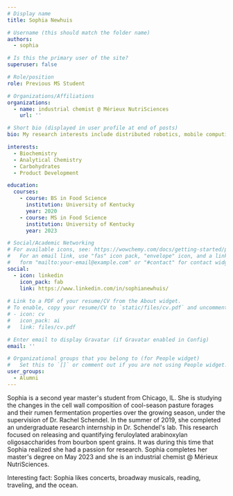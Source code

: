 ```yaml
---
# Display name
title: Sophia Newhuis

# Username (this should match the folder name)
authors:
  - sophia

# Is this the primary user of the site?
superuser: false

# Role/position
role: Previous MS Student

# Organizations/Affiliations
organizations:
  - name: industrial chemist @ Mérieux NutriSciences 
    url: ''

# Short bio (displayed in user profile at end of posts)
bio: My research interests include distributed robotics, mobile computing and programmable matter.

interests:
  - Biochemistry
  - Analytical Chemistry
  - Carbohydrates
  - Product Development

education:
  courses:
    - course: BS in Food Science
      institution: University of Kentucky 
      year: 2020
    - course: MS in Food Science
      institution: University of Kentucky 
      year: 2023

# Social/Academic Networking
# For available icons, see: https://wowchemy.com/docs/getting-started/page-builder/#icons
#   For an email link, use "fas" icon pack, "envelope" icon, and a link in the
#   form "mailto:your-email@example.com" or "#contact" for contact widget.
social:
  - icon: linkedin
    icon_pack: fab
    link: https://www.linkedin.com/in/sophianewhuis/
 
# Link to a PDF of your resume/CV from the About widget.
# To enable, copy your resume/CV to `static/files/cv.pdf` and uncomment the lines below.
# - icon: cv
#   icon_pack: ai
#   link: files/cv.pdf

# Enter email to display Gravatar (if Gravatar enabled in Config)
email: ''

# Organizational groups that you belong to (for People widget)
#   Set this to `[]` or comment out if you are not using People widget.
user_groups:
  - Alumni
---
```


Sophia is a second year master's student from Chicago, IL. She is studying the changes in the cell wall composition of cool-season pasture forages and their rumen fermentation properties over the growing season, under the supervision of Dr. Rachel Schendel. In the summer of 2019, she completed an undergraduate research internship in Dr. Schendel's lab. This research focused on releasing and quantifying feruloylated arabinoxylan oligosaccharides from bourbon spent grains. It was during this time that Sophia realized she had a passion for research. Sophia completes her master's degree on May 2023 and she is an industrial chemist @ Mérieux NutriSciences.

Interesting fact: Sophia likes concerts, broadway musicals, reading, traveling, and the ocean.

